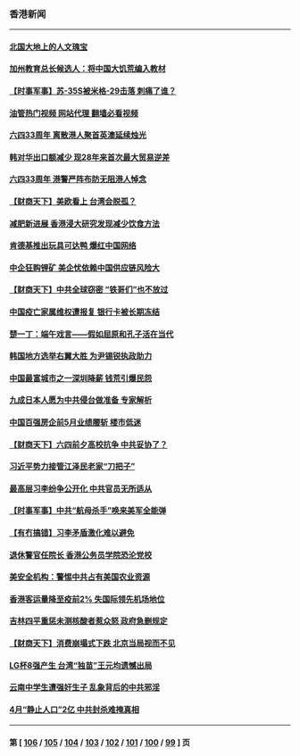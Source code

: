 ### 香港新闻
---
#### [北国大地上的人文瑰宝](../../pages/ncid1349362/n13751878.md?06061245) 
#### [加州教育总长候选人：将中国大饥荒编入教材](../../pages/ncid1349362/n13752863.md?06061245) 
#### [【时事军事】苏-35S被米格-29击落 刺痛了谁？](../../pages/ncid1349362/n13752411.md?06061245) 
#### [油管热门视频 网站代理 翻墙必看视频](http://209.222.30.114:81/youtube.html?06061245)
#### [六四33周年 离散港人聚首英澳延续烛光](../../pages/ncid1349362/n13752591.md?06061245) 
#### [韩对华出口额减少 现28年来首次最大贸易逆差](../../pages/ncid1349362/n13752569.md?06061245) 
#### [六四33周年 港警严阵布防无阻港人悼念](../../pages/ncid1349362/n13752544.md?06061245) 
#### [【财商天下】美欧看上 台湾会脱孤？](../../pages/ncid1349362/n13752388.md?06061245) 
#### [减肥新进展 香港浸大研究发现减少饮食方法](../../pages/ncid1349362/n13752361.md?06061245) 
#### [肯德基推出玩具可达鸭 爆红中国网络](../../pages/ncid1349362/n13752318.md?06061245) 
#### [中企狂购锂矿 美企忧依赖中国供应链风险大](../../pages/ncid1349362/n13752297.md?06061245) 
#### [【财商天下】中共全球窃密 “铁哥们”也不放过](../../pages/ncid1349362/n13751851.md?06061245) 
#### [中国疫亡家属维权遭报复 银行卡被长期冻结](../../pages/ncid1349362/n13751725.md?06061245) 
#### [楚一丁：端午戏言——假如屈原和孔子活在当代](../../pages/ncid1349362/n13751814.md?06061245) 
#### [韩国地方选举右翼大胜 为尹锡锐执政助力](../../pages/ncid1349362/n13751702.md?06061245) 
#### [中国最富城市之一深圳降薪 钱荒引爆民怨](../../pages/ncid1349362/n13751784.md?06061245) 
#### [九成日本人愿为中共侵台做准备 专家解析](../../pages/ncid1349362/n13751736.md?06061245) 
#### [中国百强房企前5月业绩腰斩 楼市低迷](../../pages/ncid1349362/n13751706.md?06061245) 
#### [【财商天下】六四前夕高校抗争 中共妥协了？](../../pages/ncid1349362/n13751091.md?06061245) 
#### [习近平势力接管江泽民老家“刀把子”](../../pages/ncid1349362/n13751076.md?06061245) 
#### [最高层习李纷争公开化 中共官员无所适从](../../pages/ncid1349362/n13751052.md?06061245) 
#### [【时事军事】中共“航母杀手”唤来美军全能弹](../../pages/ncid1349362/n13750425.md?06061245) 
#### [【有冇搞错】习李矛盾激化难以避免](../../pages/ncid1349362/n13750461.md?06061245) 
#### [退休警官任院长 香港公务员学院恐沦党校](../../pages/ncid1349362/n13750737.md?06061245) 
#### [美安全机构：警惕中共占有美国农业资源](../../pages/ncid1349362/n13750598.md?06061245) 
#### [香港客运量降至疫前2% 失国际领先机场地位](../../pages/ncid1349362/n13750573.md?06061245) 
#### [吉林四平重惩未测核酸者惹众怒 政府急删规定](../../pages/ncid1349362/n13750501.md?06061245) 
#### [【财商天下】消费崩塌式下跌 北京当局视而不见](../../pages/ncid1349362/n13750403.md?06061245) 
#### [LG杯8强产生 台湾“独苗”王元均遗憾出局](../../pages/ncid1349362/n13750378.md?06061245) 
#### [云南中学生遭强奸生子 乱象背后的中共邪淫](../../pages/ncid1349362/n13750214.md?06061245) 
#### [4月“静止人口”2亿 中共封杀难掩真相](../../pages/ncid1349362/n13750226.md?06061245) 

---
#### 第 [ [106](./106.md?06061245) / [105](./105.md?06061245) / [104](./104.md?06061245) / [103](./103.md?06061245) / [102](./102.md?06061245) / [101](./101.md?06061245) / [100](./100.md?06061245) / [99](./99.md?06061245) ] 页
